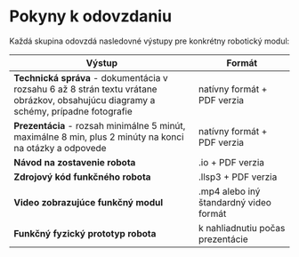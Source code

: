# Pokyny k odovzdaniu

Každá skupina odovzdá nasledovné výstupy pre konkrétny robotický modul:


| Výstup | Formát |
|---------|---------|
| **Technická správa** - dokumentácia v rozsahu 6 až 8 strán textu vrátane <br> obrázkov, obsahujúcu diagramy a schémy, prípadne fotografie| natívny formát + PDF verzia|
| **Prezentácia** - rozsah minimálne 5 minút, maximálne 8 min, plus 2 minúty na konci na otázky a odpovede| natívny formát + PDF verzia|
| **Návod na zostavenie robota**| .io + PDF verzia|
| **Zdrojový kód funkčného robota**| .llsp3 + PDF verzia|
| **Video zobrazujúce funkčný modul**| .mp4 alebo iný štandardný video formát|
| **Funkčný fyzický prototyp robota** | k nahliadnutiu počas prezentácie |
